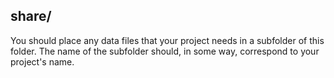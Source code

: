 ## share/
You should place any data files that your project needs in a subfolder of this folder. The name of the subfolder should, in some way, correspond to your project's name.
